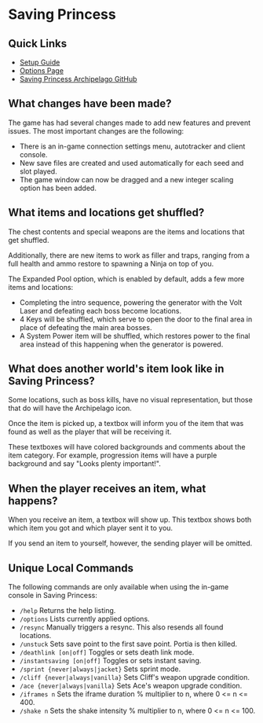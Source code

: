 # Saving Princess

## Quick Links
- [Setup Guide](/tutorial/Saving%20Princess/setup/en)
- [Options Page](/games/Saving%20Princess/player-options)
- [Saving Princess Archipelago GitHub](https://github.com/LeonarthCG/saving-princess-archipelago)

## What changes have been made?

The game has had several changes made to add new features and prevent issues. The most important changes are the following:
- There is an in-game connection settings menu, autotracker and client console.
- New save files are created and used automatically for each seed and slot played.
- The game window can now be dragged and a new integer scaling option has been added.

## What items and locations get shuffled?

The chest contents and special weapons are the items and locations that get shuffled.

Additionally, there are new items to work as filler and traps, ranging from a full health and ammo restore to spawning a Ninja on top of you.

The Expanded Pool option, which is enabled by default, adds a few more items and locations:
- Completing the intro sequence, powering the generator with the Volt Laser and defeating each boss become locations.
- 4 Keys will be shuffled, which serve to open the door to the final area in place of defeating the main area bosses.
- A System Power item will be shuffled, which restores power to the final area instead of this happening when the generator is powered.

## What does another world's item look like in Saving Princess?

Some locations, such as boss kills, have no visual representation, but those that do will have the Archipelago icon.

Once the item is picked up, a textbox will inform you of the item that was found as well as the player that will be receiving it.

These textboxes will have colored backgrounds and comments about the item category.
For example, progression items will have a purple background and say "Looks plenty important!".

## When the player receives an item, what happens?

When you receive an item, a textbox will show up.
This textbox shows both which item you got and which player sent it to you.

If you send an item to yourself, however, the sending player will be omitted.

## Unique Local Commands

The following commands are only available when using the in-game console in Saving Princess:
- `/help` Returns the help listing.
- `/options` Lists currently applied options.
- `/resync` Manually triggers a resync. This also resends all found locations.
- `/unstuck` Sets save point to the first save point. Portia is then killed.
- `/deathlink [on|off]` Toggles or sets death link mode.
- `/instantsaving [on|off]` Toggles or sets instant saving.
- `/sprint {never|always|jacket}` Sets sprint mode.
- `/cliff {never|always|vanilla}` Sets Cliff's weapon upgrade condition.
- `/ace {never|always|vanilla}` Sets Ace's weapon upgrade condition.
- `/iframes n` Sets the iframe duration % multiplier to n, where 0 <= n <= 400.
- `/shake n` Sets the shake intensity % multiplier to n, where 0 <= n <= 100.
